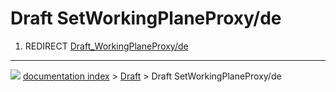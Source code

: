 # Draft SetWorkingPlaneProxy/de
1.  REDIRECT [Draft\_WorkingPlaneProxy/de](Draft_WorkingPlaneProxy/de.md)



---
![](images/Right_arrow.png) [documentation index](../README.md) > [Draft](Draft_Workbench.md) > Draft SetWorkingPlaneProxy/de
